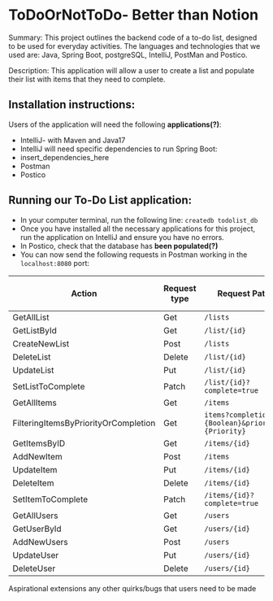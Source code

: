 # ToDoOrNotToDo- Better than Notion

Summary:
This project outlines the backend code of a to-do list, designed to be used for everyday activities.
The languages and technologies that we used are: Java, Spring Boot, postgreSQL, IntelliJ, PostMan and Postico.

Description:
This application will allow a user to create a list and populate their list with items that they need to complete.

## Installation instructions:
Users of the application will need the following __applications(?)__:
- IntelliJ- with Maven and Java17
- IntelliJ will need specific dependencies to run Spring Boot:
- insert_dependencies_here
- Postman
- Postico

## Running our To-Do List application:
* In your computer terminal, run the following line: `createdb todolist_db`
* Once you have installed all the necessary applications for this project, run the application on IntelliJ and ensure you have no errors.
* In Postico, check that the database has __been populated(?)__
* You can now send the following requests in Postman working in the `localhost:8080` port:

| Action                               | Request type | Request Path                                     | Request Body Required |    
|--------------------------------------|--------------|--------------------------------------------------|-----------------------|
| GetAllList                           | Get          | `/lists`                                         |                       |
| GetListById                          | Get          | `/list/{id}`                                     |                       |
| CreateNewList                        | Post         | `/lists`                                         | ✅                     |
| DeleteList                           | Delete       | `/list/{id}`                                     |                       |
| UpdateList                           | Put          | `/list/{id}`                                     | ✅                     |
| SetListToComplete                    | Patch        | `/list/{id}?complete=true`                       |                       |
| GetAllItems                          | Get          | `/items`                                         |                       |
| FilteringItemsByPriorityOrCompletion | Get          | `items?completion={Boolean}&priority={Priority}` |                       |
| GetItemsByID                         | Get          | `/items/{id}`                                    |                       |
| AddNewItem                           | Post         | `/items`                                         | ✅                     |
| UpdateItem                           | Put          | `/items/{id}`                                    | ✅                     |
| DeleteItem                           | Delete       | `/items/{id}`                                    |                       |
| SetItemToComplete                    | Patch        | `/items/{id}?complete=true`                      |                       |
| GetAllUsers                          | Get          | `/users`                                         |                       |
| GetUserById                          | Get          | `/users/{id}`                                    |                       |
| AddNewUsers                          | Post         | `/users`                                         | ✅                     |
| UpdateUser                           | Put          | `/users/{id}`                                    | ✅                     |
| DeleteUser                           | Delete       | `/users/{id}`                                    |                       |





Aspirational extensions 
any other quirks/bugs that users need to be made 



